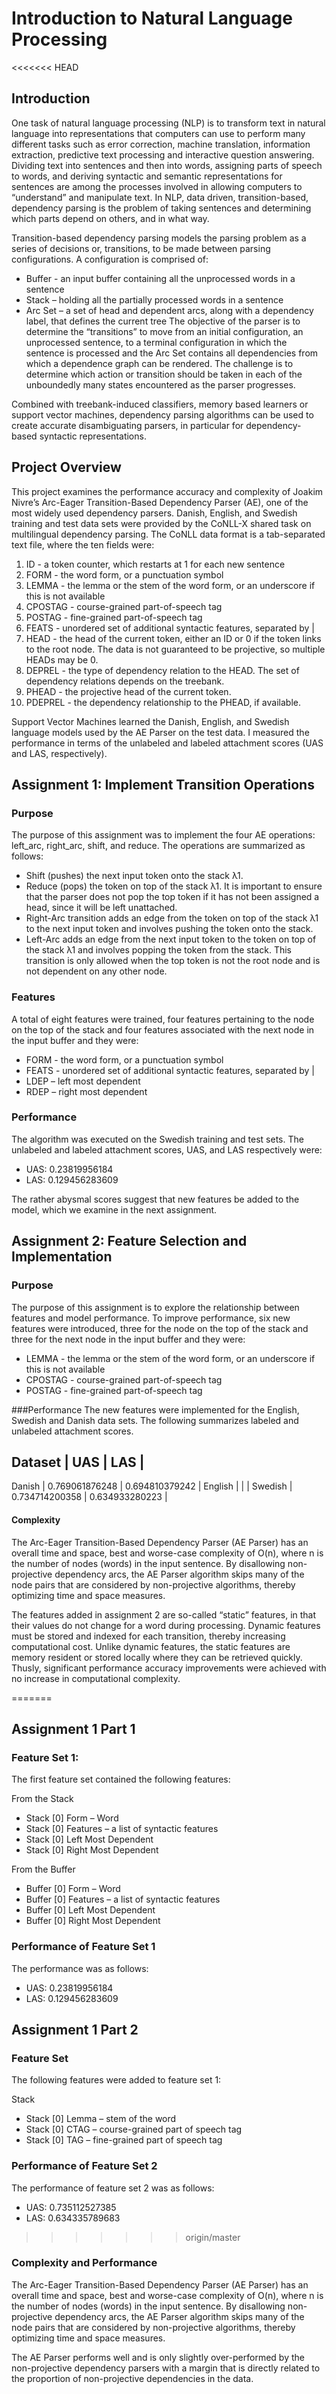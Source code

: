 # Introduction to Natural Language Processing
<<<<<<< HEAD
## Introduction
One task of natural language processing (NLP) is to transform text in natural language into representations that computers can use to perform many different tasks such as error correction, machine translation, information extraction, predictive text processing and interactive question answering.  Dividing text into sentences and then into words, assigning parts of speech to words, and deriving syntactic and semantic representations for sentences are among the processes involved in allowing computers to “understand” and manipulate text.  In NLP, data driven, transition-based, dependency parsing is the problem of taking sentences and determining which parts depend on others, and in what way.  

Transition-based dependency parsing models the parsing problem as a series of decisions or, transitions, to be made between parsing configurations.  A configuration is comprised of:
-	Buffer - an input buffer containing all the unprocessed words in a sentence
-	Stack – holding all the partially processed words in a sentence
-	Arc Set – a set of head and dependent arcs, along with a dependency label, that defines the current tree
The objective of the parser is to determine the “transitions” to move from an initial configuration, an unprocessed sentence, to a terminal configuration in which the sentence is processed and the Arc Set contains all dependencies from which a dependence graph can be rendered.  The challenge is to determine which action or transition should be taken in each of the unboundedly many states encountered as the parser progresses.  

Combined with treebank-induced classifiers, memory based learners or support vector machines, dependency parsing algorithms can be used to create accurate disambiguating parsers, in particular for dependency-based syntactic representations. 

## Project Overview
This project examines the performance accuracy and complexity of Joakim Nivre’s Arc-Eager Transition-Based Dependency Parser (AE), one of the most widely used dependency parsers.  Danish, English, and Swedish training and test data sets were provided by the CoNLL-X shared task on multilingual dependency parsing.  The CoNLL data format is a tab-separated text file, where the ten fields were: 
1. ID - a token counter, which restarts at 1 for each new sentence 
2. FORM - the word form, or a punctuation symbol 
3. LEMMA - the lemma or the stem of the word form, or an underscore if this is not available 
4. CPOSTAG - course-grained part-of-speech tag 
5. POSTAG - fine-grained part-of-speech tag 
6. FEATS - unordered set of additional syntactic features, separated by | 
7. HEAD - the head of the current token, either an ID or 0 if the token links to the root node. The data is not guaranteed to be projective, so multiple HEADs may be 0. 
8. DEPREL - the type of dependency relation to the HEAD. The set of dependency relations depends on the treebank. 
9. PHEAD - the projective head of the current token. 
10. PDEPREL - the dependency relationship to the PHEAD, if available.

Support Vector Machines learned the Danish, English, and Swedish language models used by the AE Parser on the test data.  I measured the performance in terms of the unlabeled and labeled attachment scores (UAS and LAS, respectively).  
## Assignment 1: Implement Transition Operations
### Purpose
The purpose of this assignment was to implement the four AE operations: left_arc, right_arc, shift, and reduce.  The operations are summarized as follows:
-	Shift (pushes) the next input token onto the stack λ1. 
-	Reduce (pops) the token on top of the stack λ1. It is important to ensure that the parser does not pop the top token if it has not been assigned a head, since it will be left unattached.
-	Right-Arc transition adds an edge from the token on top of the stack λ1 to the next input token and involves pushing the token onto the stack. 
-	Left-Arc adds an edge from the next input token to the token on top of the stack λ1 and  involves popping the token from the stack. This transition is only allowed when the top token is not the root node and is not dependent on any other node.
### Features
A total of eight features were trained, four features pertaining to the node on the top of the stack and four features associated with the next node in the input buffer and they were:
-	FORM - the word form, or a punctuation symbol 
-	FEATS - unordered set of additional syntactic features, separated by | 
-	LDEP – left most dependent
-	RDEP – right most dependent
### Performance
The algorithm was executed on the Swedish training and test sets.  The unlabeled and labeled attachment scores, UAS, and LAS respectively were: 
-	UAS: 0.23819956184
-	LAS: 0.129456283609

The rather abysmal scores suggest that new features be added to the model, which we examine in the next assignment.
## Assignment 2: Feature Selection and Implementation
### Purpose
The purpose of this assignment is to explore the relationship between features and model performance.  To improve performance, six new features were introduced, three for the node on the top of the stack and three for the next node in the input buffer and they were:
- LEMMA - the lemma or the stem of the word form, or an underscore if this is not available 
- CPOSTAG - course-grained part-of-speech tag 
- POSTAG - fine-grained part-of-speech tag

###Performance
The new features were implemented for the English, Swedish and Danish data sets.  The following summarizes labeled and unlabeled attachment scores.

Dataset                                   |  	UAS		|  	 LAS		|  
---------------------------------------------------------------------------------
Danish                                  |    0.769061876248	|     0.694810379242	|
English			|			|		 	|
Swedish			|    0.734714200358	|     0.634933280223	|  


#### Complexity
The Arc-Eager Transition-Based Dependency Parser (AE Parser) has an overall time and space, best and worse-case complexity of O(n), where n is the number of nodes (words) in the input sentence.  By disallowing non-projective dependency arcs, the AE Parser algorithm skips many of the node pairs that are considered by non-projective algorithms, thereby optimizing time and space measures.  

The features added in assignment 2 are so-called “static” features, in that their values do not change for a word during processing.  Dynamic features must be stored and indexed for each transition, thereby increasing computational cost.  Unlike dynamic features, the static features are memory resident or stored locally where they can be retrieved quickly.  Thusly, significant performance accuracy improvements were achieved with no increase in computational complexity.

=======
## Assignment 1 Part 1
### Feature Set 1:
The first feature set contained the following features:

From the Stack
- Stack [0] Form – Word
- Stack [0] Features – a list of syntactic features
- Stack [0] Left Most Dependent 
- Stack [0] Right Most Dependent 

From the Buffer
- Buffer [0] Form – Word
- Buffer [0] Features – a list of syntactic features
- Buffer [0] Left Most Dependent 
- Buffer [0] Right Most Dependent 

### Performance of Feature Set 1
The performance was as follows:
- UAS: 0.23819956184 
- LAS: 0.129456283609

## Assignment 1 Part 2
### Feature Set
The following features were added to feature set 1:

Stack
- Stack [0] Lemma – stem of the word
- Stack [0] CTAG – course-grained part of speech tag
- Stack [0] TAG – fine-grained part of speech tag

### Performance of Feature Set 2
The performance of feature set 2 was as follows:
- UAS: 0.735112527385 
- LAS: 0.634335789683
>>>>>>> origin/master

### Complexity and Performance
The Arc-Eager Transition-Based Dependency Parser (AE Parser) has an overall time and space, best and worse-case complexity of O(n), where n is the number of nodes (words) in the input sentence.  By disallowing non-projective dependency arcs, the AE Parser algorithm skips many of the node pairs that are considered by non-projective algorithms, thereby optimizing time and space measures. 

The AE Parser performs well and is only slightly over-performed by the non-projective dependency parsers with a margin that is directly related to the proportion of non-projective dependencies in the data. 


